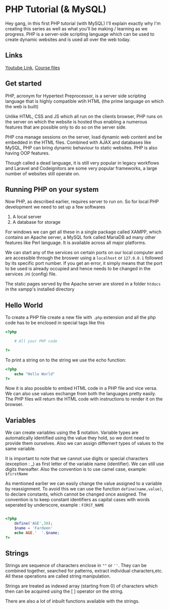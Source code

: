 # PHP Tutorial (& MySQL)

Hey gang, in this first PHP tutorial (with MySQL) I'll explain exactly why I'm creating this series as well as what you'll be making / learning as we progress. PHP is a server-side scripting language which can be used to create dynamic websites and is used all over the web today.

## Links

[Youtube Link](https://www.youtube.com/watch?v=pWG7ajC_OVo&list=PL4cUxeGkcC9gksOX3Kd9KPo-O68ncT05o), [Course files](https://www.youtube.com/redirect?q=https%3A%2F%2Fgithub.com%2Fiamshaunjp%2Fphp-mysql-tutorial&redir_token=9yrb5AY3tktZhygFn9oao4PAl9J8MTU3ODk0MjA2MEAxNTc4ODU1NjYw&event=video_description&v=pWG7ajC_OVo)

## Get started

PHP, acronym for Hypertext Preprocessor, is a server side scripting language that is highly compatible wtih HTML (the prime language on which the web is built)

Unlike HTML, CSS and JS which all run on the clients browser, PHP runs on the server on which the website is hosted thus enabling a numerous features that are possible only to do so on the server side.

PHP cna manage sessions on the server, load dynamic web content and be embedded in the HTML files. Combined with AJAX and databases like MySQL, PHP can bring dynamic behaviour to static websites. PHP is also having OOP features.

Though called a dead language, it is still very popular in legacy workflows and Laravel and Codeignitors are some very popular frameworks, a large number of websites still operate on.

## Running PHP on your system

Now PHP, as described earlier, requires server to run on. So for local PHP development we need to set up a few softwares

1. A local server
2. A database for storage

For windows we can get all these in a single package called XAMPP, which contains an Apache server, a MySQL fork called MariaDB ad many other features like Perl language. It is available across all major platforms.

We can start any of the services on certain ports on our local computer and are accessible through the broswer using a `localhost` or `127.0.0.1` followed by its specific port number. If you get an error, it simply means that the port to be used is already occupied and hence needs to be changed in the services .ini (config) file.

The static pages served by the Apache server are stored in a folder `htdocs` in the xampp's installed directory

## Hello World

To create a PHP file create a new file with `.php` extension and all the php code has to be enclosed in special tags like this

```php
<?php

    # All your PHP code

?>
```

To print a string on to the string we use the echo function:

```php
<?php
    echo "Hello World"
?>
```

Now it is also possible to embed HTML code in a PHP file and vice versa. We can also use values exchange from both the languages pretty easily. The PHP files will return the HTML code with instructions to render it on the browser.

## Variables

We can create variables using the \$ notation. Variable types are automatically identified using the value they hold, so we dont need to provide them ourselves. Also we can assign differnert types of values to the same variable.

It is important to note that we cannot use digits or special characters (exception : \_) as first letter of the variable name (identifier). We can still use digits thereafter. Also the convention is to use camel case, example: `$firstName`

As mentioned earlier we can easily change the value assigned to a variable by reassignment. To avoid this we can use the function `define(name,value)`, to declare constants, which cannot be changed once assigned. The convention is to keep constant identifiers as capital cases with words seperated by underscore, example : `FIRST_NAME`

```php

<?php
    define('AGE',30);
    $name = 'Fardeen'
    echo AGE.'  '.$name;
?>
```

## Strings

Strings are sequence of characters enclose in `""` or `''`. They can be combined together, searched for patterns, extract individual characters,etc. All these operations are called string manipulation.

Strings are treated as indexed array (starting from 0) of characters which then can be acquired using the [ ] operator on the string.

There are also a lot of inbuilt functions available with the strings.
